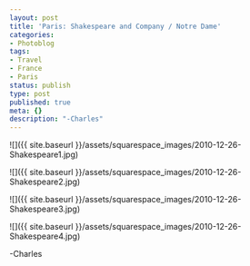 ```yaml
---
layout: post
title: 'Paris: Shakespeare and Company / Notre Dame'
categories:
- Photoblog
tags:
- Travel
- France
- Paris
status: publish
type: post
published: true
meta: {}
description: "-Charles"
---
```


![]({{ site.baseurl }}/assets/squarespace_images/2010-12-26-Shakespeare1.jpg)

![]({{ site.baseurl }}/assets/squarespace_images/2010-12-26-Shakespeare2.jpg)

![]({{ site.baseurl }}/assets/squarespace_images/2010-12-26-Shakespeare3.jpg)

![]({{ site.baseurl }}/assets/squarespace_images/2010-12-26-Shakespeare4.jpg)

-Charles
